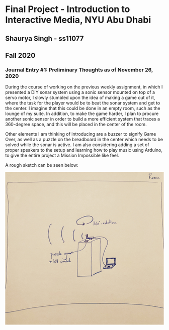 # Final Project - Introduction to Interactive Media, NYU Abu Dhabi 
## Shaurya Singh - ss11077
## Fall 2020

### Journal Entry #1: Preliminary Thoughts as of November 26, 2020

During the course of working on the previous weekly assignment, in which I presented a DIY sonar system using a sonic sensor mounted on top of a servo motor, I slowly stumbled upon the idea of making a game out of it, where the task for the player would be to beat the sonar system and get to the center. I imagine that this could be done in an empty room, such as the lounge of my suite. In addition, to make the game harder, I plan to procure another sonic sensor in order to build a more efficient system that traces a 360-degree space, and this will be placed in the center of the room.

Other elements I am thinking of introducing are a buzzer to signify Game Over, as well as a puzzle on the breadboard in the center which needs to be solved while the sonar is active. I am also considering adding a set of proper speakers to the setup and learning how to play music using Arduino, to give the entire project a Mission Impossible like feel.

A rough sketch can be seen below:

![Sketch of the preliminary idea](https://github.com/shaurya-io/introduction-to-interactive-media/blob/master/finalProject/Final%20Project%20Sketch.jpg)






